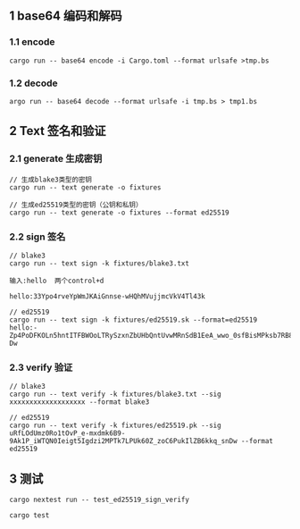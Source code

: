 ## 1 base64 编码和解码

### 1.1 encode

```
cargo run -- base64 encode -i Cargo.toml --format urlsafe >tmp.bs
```

### 1.2 decode

```
argo run -- base64 decode --format urlsafe -i tmp.bs > tmp1.bs
```

## 2 Text 签名和验证

### 2.1 generate 生成密钥

```
// 生成blake3类型的密钥
cargo run -- text generate -o fixtures

// 生成ed25519类型的密钥（公钥和私钥）
cargo run -- text generate -o fixtures --format ed25519
```

### 2.2 sign 签名

```
// blake3
cargo run -- text sign -k fixtures/blake3.txt

输入:hello  两个control+d

hello:33Ypo4rveYpWmJKAiGnnse-wHQhMVujjmcVkV4Tl43k

// ed25519
cargo run -- text sign -k fixtures/ed25519.sk --format=ed25519
hello:-Zp4PoDFKOLn5hntITFBWOoLTRySzxnZbUHbQntUvwMRnSdB1EeA_wwo_0sfBisMPksb7RB8QBeh3GCS1op-Dw
```

### 2.3 verify 验证

```
// blake3
cargo run -- text verify -k fixtures/blake3.txt --sig xxxxxxxxxxxxxxxxxxx --format blake3
```

```
// ed25519
cargo run -- text verify -k fixtures/ed25519.pk --sig uRfLOdUmz0Ro1tOvP_e-mxdmk6B9-9Ak1P_iWTQN0Ieigt5Igdzi2MPTk7LPUk60Z_zoC6PukIlZB6kkq_snDw --format ed25519

```

## 3 测试

```
cargo nextest run -- test_ed25519_sign_verify

cargo test
```
